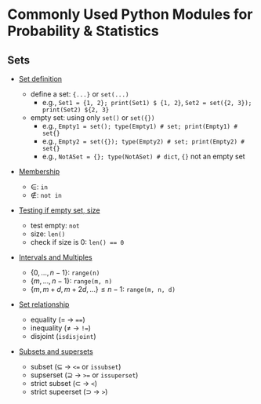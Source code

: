# Commonly Used Python Modules for Probability & Statistics

## Sets

+ [Set definition](../Stats/ProbStatsPython/02-Sets.md#21-notation)
  + define a set: `{...}` or `set(...)`
    + e.g., `Set1 = {1, 2}; print(Set1) $ {1, 2}`, `Set2 = set({2, 3}); print(Set2) ${2, 3}`
  + empty set: using only `set()` or `set({})`
    + e.g., `Empty1 = set(); type(Empty1) # set; print(Empty1) # set{}`
    + e.g., `Empty2 = set({}); type(Empty2) # set; print(Empty2) # set{}`
    + e.g., `NotASet = {}; type(NotASet) # dict`, `{}` not an empty set

+ [Membership](../Stats/ProbStatsPython/02-Sets.md#21-notation)
  + $\in$: `in`
  + $\notin$: `not in`

+ [Testing if empty set, size](../Stats/ProbStatsPython/02-Sets.md#21-notation)
  + test empty: `not`
  + size: `len()`
  + check if size is 0: `len() == 0`

+ [Intervals and Multiples](../Stats/ProbStatsPython/02-Sets.md#22-basic-sets)
  + $\{0, \dots, n-1\}$: `range(n)`
  + $\{m, \dots, n-1\}$: `range(m, n)`
  + $\{m,\, m+d,\, m+2d,\, \dots\} \leq n-1$: `range(m, n, d)`

+ [Set relationship](../Stats/ProbStatsPython/02-Sets.md#24-relations)
  + equality ($= \;\to$ `==`)
  + inequality ($\neq \;\to$ `!=`)
  + disjoint (`isdisjoint`)

+ [Subsets and supersets](../Stats/ProbStatsPython/02-Sets.md#24-relations)
  + subset ($\subseteq\; \to$ `<=` or `issubset`)
  + supserset ($\supseteq\; \to$ `>=` or `issuperset`)
  + strict subset ($\subset\; \to$ `<`)
  + strict supeerset ($\supset\; \to$ `>`)




